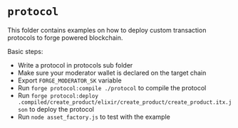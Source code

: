 # `protocol`

This folder contains examples on how to deploy custom transaction protocols to forge powered blockchain.

Basic steps:

- Write a protocol in protocols sub folder
- Make sure your moderator wallet is declared on the target chain
- Export `FORGE_MODERATOR_SK` variable
- Run `forge protocol:compile ./protocol` to compile the protocol
- Run `forge protocol:deploy .compiled/create_product/elixir/create_product/create_product.itx.json` to deploy the protocol
- Run `node asset_factory.js` to test with the example
